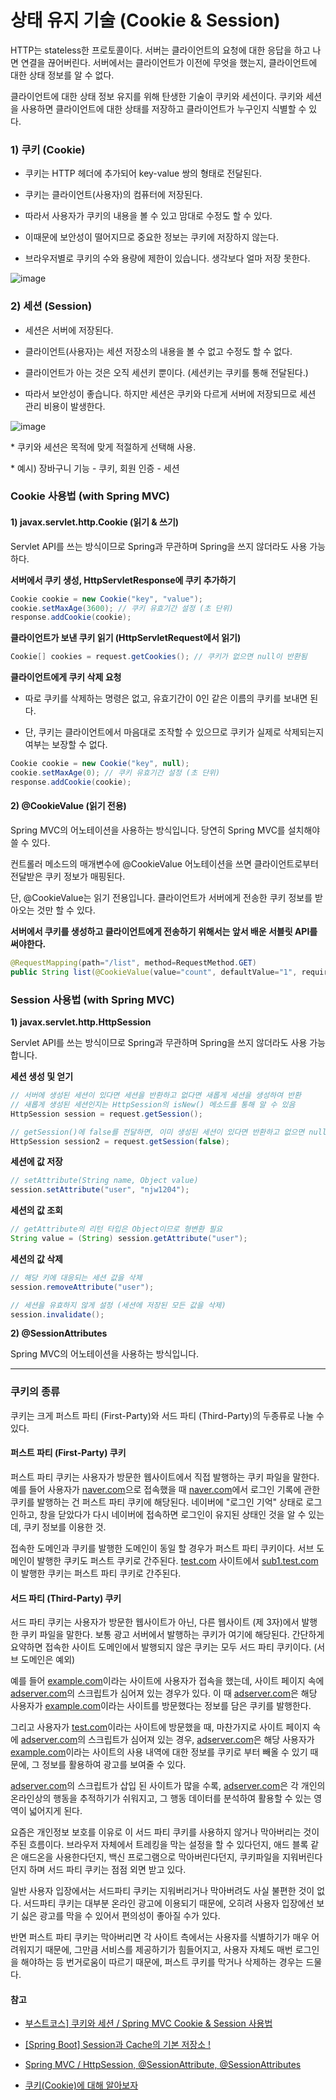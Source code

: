 # 상태 유지 기술 (Cookie & Session)

HTTP는 stateless한 프로토콜이다. 서버는 클라이언트의 요청에 대한 응답을 하고 나면 연결을 끊어버린다. 서버에서는 클라이언트가 이전에 무엇을 했는지, 클라이언트에 대한 상태 정보를 알 수 없다.



클라이언트에 대한 상태 정보 유지를 위해 탄생한 기술이 쿠키와 세션이다. 쿠키와 세션을 사용하면 클라이언트에 대한 상태를 저장하고 클라이언트가 누구인지 식별할 수 있다.



### **1) 쿠키 (Cookie)**

- 쿠키는 HTTP 헤더에 추가되어 key-value 쌍의 형태로 전달된다.

- 쿠키는 클라이언트(사용자)의 컴퓨터에 저장된다.

- 따라서 사용자가 쿠키의 내용을 볼 수 있고 맘대로 수정도 할 수 있다.

- 이때문에 보안성이 떨어지므로 중요한 정보는 쿠키에 저장하지 않는다.

- 브라우저별로 쿠키의 수와 용량에 제한이 있습니다. 생각보다 얼마 저장 못한다.

![image](https://user-images.githubusercontent.com/55625864/91639242-34107b00-ea50-11ea-907e-5a84112182c0.png)

### **2) 세션 (Session)**

- 세션은 서버에 저장된다.

- 클라이언트(사용자)는 세션 저장소의 내용을 볼 수 없고 수정도 할 수 없다.

- 클라이언트가 아는 것은 오직 세션키 뿐이다. (세션키는 쿠키를 통해 전달된다.)

- 따라서 보안성이 좋습니다. 하지만 세션은 쿠키와 다르게 서버에 저장되므로 세션 관리 비용이 발생한다.

![image](https://user-images.githubusercontent.com/55625864/91639293-76d25300-ea50-11ea-9bb2-22e16942e256.png)

\* 쿠키와 세션은 목적에 맞게 적절하게 선택해 사용.

\* 예시) 장바구니 기능 - 쿠키, 회원 인증 - 세션



### Cookie 사용법 (with Spring MVC)



#### **1) javax.servlet.http.Cookie (읽기 & 쓰기)**

Servlet API를 쓰는 방식이므로 Spring과 무관하며 Spring을 쓰지 않더라도 사용 가능하다.



**서버에서 쿠키 생성, HttpServletResponse에 쿠키 추가하기**

```java
Cookie cookie = new Cookie("key", "value");
cookie.setMaxAge(3600); // 쿠키 유효기간 설정 (초 단위)
response.addCookie(cookie);
```



**클라이언트가 보낸 쿠키 읽기 (HttpServletRequest에서 읽기)**

```java
Cookie[] cookies = request.getCookies(); // 쿠키가 없으면 null이 반환됨
```



**클라이언트에게 쿠키 삭제 요청**

- 따로 쿠키를 삭제하는 명령은 없고, 유효기간이 0인 같은 이름의 쿠키를 보내면 된다.

- 단, 쿠키는 클라이언트에서 마음대로 조작할 수 있으므로 쿠키가 실제로 삭제되는지 여부는 보장할 수 없다.

```java
Cookie cookie = new Cookie("key", null);
cookie.setMaxAge(0); // 쿠키 유효기간 설정 (초 단위)
response.addCookie(cookie);
```



#### **2) @CookieValue (읽기 전용)**

Spring MVC의 어노테이션을 사용하는 방식입니다. 당연히 Spring MVC를 설치해야 쓸 수 있다.

컨트롤러 메소드의 매개변수에 @CookieValue 어노테이션을 쓰면 클라이언트로부터 전달받은 쿠키 정보가 매핑된다.

단, @CookieValue는 읽기 전용입니다. 클라이언트가 서버에게 전송한 쿠키 정보를 받아오는 것만 할 수 있다.

**서버에서 쿠키를 생성하고 클라이언트에게 전송하기 위해서는 앞서 배운 서블릿 API를 써야한다.**

```java
@RequestMapping(path="/list", method=RequestMethod.GET)
public String list(@CookieValue(value="count", defaultValue="1", required=true) String value) {  // 생략 }
```





### Session 사용법 (with Spring MVC)



**1) javax.servlet.http.HttpSession**

Servlet API를 쓰는 방식이므로 Spring과 무관하며 Spring을 쓰지 않더라도 사용 가능합니다.



**세션 생성 및 얻기**

```java
// 서버에 생성된 세션이 있다면 세션을 반환하고 없다면 새롭게 세션을 생성하여 반환 
// 새롭게 생성된 세션인지는 HttpSession의 isNew() 메소드를 통해 알 수 있음 
HttpSession session = request.getSession(); 

// getSession()에 false를 전달하면, 이미 생성된 세션이 있다면 반환하고 없으면 null을 반환 
HttpSession session2 = request.getSession(false);
```



**세션에 값 저장**

```java
// setAttribute(String name, Object value) 
session.setAttribute("user", "njw1204");
```



**세션의 값 조회**

```java
// getAttribute의 리턴 타입은 Object이므로 형변환 필요 
String value = (String) session.getAttribute("user");
```



**세션의 값 삭제**

```java
// 해당 키에 대응되는 세션 값을 삭제
session.removeAttribute("user"); 

// 세션을 유효하지 않게 설정 (세션에 저장된 모든 값을 삭제) 
session.invalidate();
```



**2) @SessionAttributes**

Spring MVC의 어노테이션을 사용하는 방식입니다.



---



### 쿠키의 종류

쿠키는 크게 퍼스트 파티 (First-Party)와 서드 파티 (Third-Party)의 두종류로 나눌 수 있다.



#### 퍼스트 파티 (First-Party) 쿠키

퍼스트 파티 쿠키는 사용자가 방문한 웹사이트에서 직접 발행하는 쿠키 파일을 말한다. 예를 들어 사용자가 [naver.com](http://naver.com/)으로 접속했을 때 [naver.com](http://naver.com/)에서 로그인 기록에 관한 쿠키를 발행하는 건 퍼스트 파티 쿠키에 해당된다. 네이버에 "로그인 기억" 상태로 로그인하고, 창을 닫았다가 다시 네이버에 접속하면 로그인이 유지된 상태인 것을 알 수 있는데, 쿠키 정보를 이용한 것.

접속한 도메인과 쿠키를 발행한 도메인이 동일 할 경우가 퍼스트 파티 쿠키이다. 서브 도메인이 발행한 쿠키도 퍼스트 쿠키로 간주된다. [test.com](http://test.com/) 사이트에서 [sub1.test.com](http://sub1.test.com/)이 발행한 쿠키는 퍼스트 파티 쿠키로 간주된다.

#### 서드 파티 (Third-Party) 쿠키

서드 파티 쿠키는 사용자가 방문한 웹사이트가 아닌, 다른 웹사이트 (제 3자)에서 발행한 쿠키 파일을 말한다. 보통 광고 서버에서 발행하는 쿠키가 여기에 해당된다. 간단하게 요약하면 접속한 사이트 도메인에서 발행되지 않은 쿠키는 모두 서드 파티 쿠키이다. (서브 도메인은 예외)

예를 들어 [example.com](http://example.com/)이라는 사이트에 사용자가 접속을 했는데, 사이트 페이지 속에 [adserver.com](http://adserver.com/)의 스크립트가 심어져 있는 경우가 있다. 이 때 [adserver.com](http://adserver.com/)은 해당 사용자가 [example.com](http://example.com/)이라는 사이트를 방문했다는 정보를 담은 쿠키를 발행한다.



그리고 사용자가 [test.com](http://test.com/)이라는 사이트에 방문했을 때, 마찬가지로 사이트 페이지 속에 [adserver.com](http://adserver.com/)의 스크립트가 심어져 있는 경우, [adserver.com](http://adserver.com/)은 해당 사용자가 [example.com](http://example.com/)이라는 사이트의 사용 내역에 대한 정보를 쿠키로 부터 빼올 수 있기 때문에, 그 정보를 활용하여 광고를 보여줄 수 있다.

[adserver.com](http://adserver.com/)의 스크립트가 삽입 된 사이트가 많을 수록, [adserver.com](http://adserver.com/)은 각 개인의 온라인상의 행동을 추적하기가 쉬워지고, 그 행동 데이터를 분석하여 활용할 수 있는 영역이 넓어지게 된다.



요즘은 개인정보 보호를 이유로 이 서드 파티 쿠키를 사용하지 않거나 막아버리는 것이 주된 흐름이다. 브라우저 자체에서 트레킹을 막는 설정을 할 수 있다던지, 애드 블록 같은 애드온을 사용한다던지, 백신 프로그램으로 막아버린다던지, 쿠키파일을 지워버린다던지 하며 서드 파티 쿠키는 점점 외면 받고 있다.

일반 사용자 입장에서는 서드파티 쿠키는 지워버리거나 막아버려도 사실 불편한 것이 없다. 서드파티 쿠키는 대부분 온라인 광고에 이용되기 때문에, 오히려 사용자 입장에선 보기 싫은 광고를 막을 수 있어서 편의성이 좋아질 수가 있다.

반면 퍼스트 파티 쿠키는 막아버리면 각 사이트 측에서는 사용자를 식별하기가 매우 어려워지기 때문에, 그만큼 서비스를 제공하기가 힘들어지고, 사용자 자체도 매번 로그인을 해야하는 등 번거로움이 따르기 때문에, 퍼스트 쿠키를 막거나 삭제하는 경우는 드물다.

#### 참고

- [부스트코스\] 쿠키와 세션 / Spring MVC Cookie & Session 사용법](http://blog.naver.com/njw1204/221641159167)

- [[Spring Boot] Session과 Cache의 기본 저장소 !](https://sabarada.tistory.com/22)

- [Spring MVC / HttpSession, @SessionAttribute, @SessionAttributes](https://ecsimsw.tistory.com/entry/Spring-MVC-HttpSession-SessionAttribute-SessionAttributes)

- [쿠키(Cookie)에 대해 알아보자](https://sy34.net/what-is-cookie/)